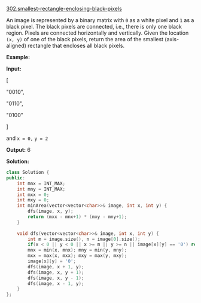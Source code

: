 [302.smallest-rectangle-enclosing-black-pixels](https://leetcode.com/problems/smallest-rectangle-enclosing-black-pixels/)  

An image is represented by a binary matrix with `0` as a white pixel and `1` as a black pixel. The black pixels are connected, i.e., there is only one black region. Pixels are connected horizontally and vertically. Given the location `(x, y)` of one of the black pixels, return the area of the smallest (axis-aligned) rectangle that encloses all black pixels.

**Example:**

  
**Input:**
  
\[
  
  "0010",
  
  "0110",
  
  "0100"
  
\]
  
and `x = 0,` `y = 2`
  

  
**Output:** 6  



**Solution:**  

```cpp
class Solution {
public:
    int mnx = INT_MAX;
    int mny = INT_MAX;
    int mxx = 0;
    int mxy = 0;
    int minArea(vector<vector<char>>& image, int x, int y) {
        dfs(image, x, y);
        return (mxx - mnx+1) * (mxy - mny+1);
    }
    
    void dfs(vector<vector<char>>& image, int x, int y) {
        int m = image.size(), n = image[0].size();
        if(x < 0 || y < 0 || x >= m || y >= n || image[x][y] == '0') return;
        mnx = min(x, mnx); mny = min(y, mny);
        mxx = max(x, mxx); mxy = max(y, mxy);
        image[x][y] = '0';
        dfs(image, x + 1, y);
        dfs(image, x, y + 1);
        dfs(image, x, y - 1);
        dfs(image, x - 1, y);
    }
};
```
      